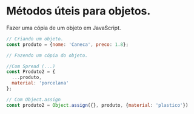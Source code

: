 # Métodos úteis para objetos.

Fazer uma cópia de um objeto em JavaScript.

```javascript
// Criando um objeto.
const produto = {nome: 'Caneca', preco: 1.8};

// Fazendo um cópia do objeto.

//Com Spread (...)
const Produto2 = {
  ...produto,
  material: 'porcelana'
};

// Com Object.assign
const produto2 = Object.assign({}, produto, {material: 'plastico'})


```




